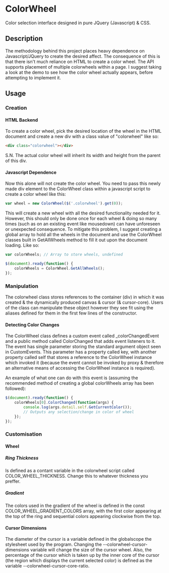 # ColorWheel
Color selection interface designed in pure JQuery (Javascript) &amp; CSS.

## Description
The methodology behind this project places heavy dependence on Javascript/JQuery to create the desired affect. The consequence of this is that there isn't much reliance on HTML to create a color wheel. The API supports placement of multiple colorwheels within a page. I suggest taking a look at the demo to see how the color wheel actually appears, before attempting to implement it.

## Usage
### Creation
#### HTML Backend
To create a color wheel, pick the desired location of the wheel in the HTML document and create a new div with a class value of "colorwheel" like so:

```HTML
<div class="colorwheel"></div>
```

S.N. The actual color wheel will inherit its width and height from the parent of this div.

#### Javascript Dependence
Now this alone will not create the color wheel. You need to pass this newly made div element to the ColorWheel class within a javascript script to create a color wheel like this:

```JavaScript
var wheel = new ColorWheel($('.colorwheel').get(0));
```

This will create a new wheel with all the desired functionality needed for it. However, this should only be done once for each wheel & doing so many times (such as on an existing event like mousedown) can have unforeseen or unexpected consequence. To mitigate this problem, I suggest creating a global array to hold all the wheels in the document and use the ColorWheel classes built in GetAllWheels method to fill it out upon the document loading. Like so:

```Javascript
var colorWheels; // Array to store wheels, undefined

$(document).ready(function() {
    colorWheels = ColorWheel.GetAllWheels();
});
```

### Manipulation
The colorwheel class stores references to the container (div) in which it was created & the dynamically produced canvas & cursor (& cursor-core). Users of the class can manipulate these object however they see fit using the aliases defined for them in the first few lines of the constructor.

#### Detecting Color Changes
The ColorWheel class defines a custom event called _colorChangedEvent and a public method called ColorChanged that adds event listeners to it. The event has single parameter storing the standard argument object seen in CustomEvents. This parameter has a property called key, with another property called self that stores a reference to the ColorWheel instance which invoked it (because the event cannot be invoked by proxy & therefore an alternative means of accessing the ColorWheel instance is required).

An example of what one can do with this event is (assuming the recommended method of creating a global colorWheels array has been followed):

```JavaScript
$(document).ready(function() {
    colorWheels[0].ColorChanged(function(args) {
        console.log(args.detail.self.GetCurrentColor());
        // Outputs any selection/change in color of wheel
    });
});
```

### Customisation
#### Wheel
##### Ring Thickness
Is defined as a contant variable in the colorwheel script called COLOR_WHEEL_THICKNESS. Change this to whatever thickness you preffer.

##### Gradient
The colors used in the gradient of the wheel is defined in the const COLOR_WHEEL_GRADIENT_COLORS array, with the first color appearing at the top of the ring and sequential colors appearing clockwise from the top.

#### Cursor Dimensions
The diameter of the cursor is a variable defined in the globalscope the stylesheet used by the program. Changing the --colorwheel-cursor-dimensions variable will change the size of the cursor wheel. Also, the percentage of the cursor which is taken up by the inner core of the cursor (the region which displays the current selected color) is defined as the variable --colorwheel-cursor-core-ratio.
